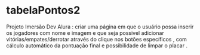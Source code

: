 # tabelaPontos2
Projeto Imersão Dev Alura : criar uma página em que o usuário possa inserir os jogadores 
com nome e imagem e que seja possivel adicionar vitórias/empates/derrotar através do clique nos botões específicos , 
com cálculo automático da pontuação final e possibilidade de limpar o placar .
